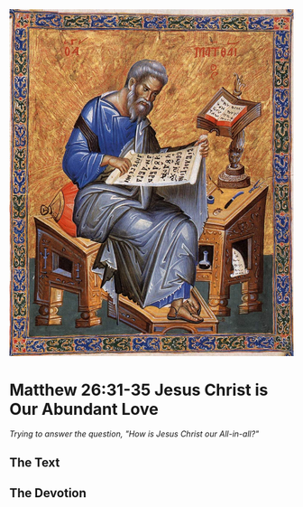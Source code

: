 <img class="intro-right" src="../images/art-matthew.jpg">

# Matthew 26:31-35 Jesus Christ is Our Abundant Love

*Trying to answer the question, "How is Jesus Christ our All-in-all?"*

## The Text

## The Devotion